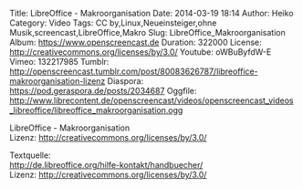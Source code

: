 Title: LibreOffice - Makroorganisation
Date: 2014-03-19 18:14
Author: Heiko
Category: Video
Tags: CC by,Linux,Neueinsteiger,ohne Musik,screencast,LibreOffice,Makro
Slug: LibreOffice_Makroorganisation
Album: https://www.openscreencast.de
Duration: 322000
License: http://creativecommons.org/licenses/by/3.0/
Youtube: oWBuByfdW-E
Vimeo: 132217985
Tumblr: http://openscreencast.tumblr.com/post/80083626787/libreoffice-makroorganisation-lizenz
Diaspora: https://pod.geraspora.de/posts/2034687
Oggfile: http://www.librecontent.de/openscreencast/videos/openscreencast_videos_libreoffice/libreoffice_makroorganisation.ogg

LibreOffice - Makroorganisation  
Lizenz: <http://creativecommons.org/licenses/by/3.0/>  
  
Textquelle:  
<http://de.libreoffice.org/hilfe-kontakt/handbuecher/>  
Lizenz: <http://creativecommons.org/licenses/by/3.0/>

